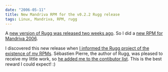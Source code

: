 ```yaml
---
date: "2006-05-11"
title: New Mandriva RPM for the v0.2.2 Rugg release
tags: Linux, Mandriva, RPM, rugg
---
```


A [new version of Rugg was released two weeks ago](https://groups.google.fr/group/rugg/browse_thread/thread/c213eb23d2ba8981/afe7da6486a731fe). So I did a [new RPM for Mandriva 2006](https://github.com/kdeldycke/mandriva-specs/tree/master/2006.0/Rugg-0.2.2-1).

I discovered this new release when [I informed the Rugg project of the existence of my RPMs](https://groups.google.fr/group/rugg/browse_thread/thread/9bac73f7594264b2/690e44b2ab54a864). Sébastien Pierre, the author of Rugg, was pleased to receive my little work, so [he added me to the contibutor list](https://rugg.sourceforge.net/support.html). This is the best reward I could expect! :)
